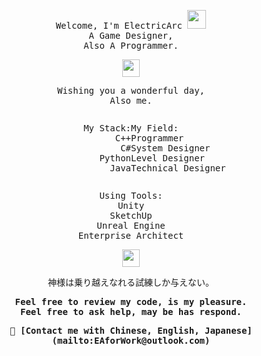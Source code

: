 <p align="center">
  <samp>
    Welcome, I'm ElectricArc <img src="https://raw.githubusercontent.com/MartinHeinz/MartinHeinz/master/wave.gif" width="30px">
    <br> A Game Designer,
    <br> Also A Programmer.
  </samp>
</p>
<p align="center">
  <samp>
    <img src="https://github.com/pifafu/pifafu/assets/5679180/07d226f9-2b92-4077-af43-37c92be369f2" width="28px">
  </samp>
</p>
<p align="center">
  <samp> 
    Wishing you a wonderful day,
    <br> Also me.
  </samp>
</p>
<div style="display: flex;">
  <div style="flex: 1">
    <p align="right">
    <samp> 
        My Stack:
        <br>
        C++
        <br>
        C#
        <br>
        Python
        <br>
        Java
    </samp>
    </p>
  </div>
  <div style="flex: 1">
    <p align="left">
    <samp> 
        My Field:
        <br>
        Programmer
        <br>
        System Designer
        <br>
        Level Designer
        <br>
        Technical Designer
    </samp>
    </p>
  </div>
</div>
<p align="center">
  <samp>
    Using Tools:
    <br>
    Unity
    <br>
    SketchUp
    <br>
    Unreal Engine
    <br>
    Enterprise Architect
  </samp>
</p>
<p align="center">
  <samp>
    <img src="https://github.com/pifafu/pifafu/assets/5679180/07d226f9-2b92-4077-af43-37c92be369f2" width="28px">
  </samp>
</p>
<p align="center">
  <samp> 
    神様は乗り越えなれる試練しか与えない。
  </samp>
</p>
<p align="center">
  <samp> 
    <b>
    Feel free to review my code, is my pleasure.
    <br> Feel free to ask help, may be has respond.
    </b>
  </samp>
</p>
<p align="center">
  <samp> 
    <b>
    💬 [Contact me with Chinese, English, Japanese](mailto:EAforWork@outlook.com)
    </b>
  </samp>
</p>
